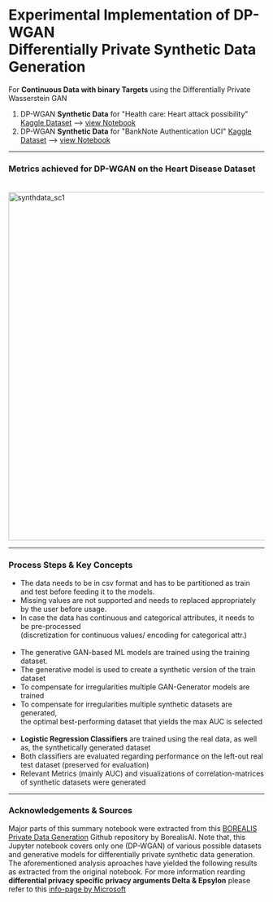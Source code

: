 # Experimental Implementation of DP-WGAN<br/>Differentially Private Synthetic Data Generation 
For **Continuous Data with binary Targets** using the Differentially Private Wasserstein GAN

1) DP-WGAN **Synthetic Data** for "Health care: Heart attack possibility" [Kaggle Dataset](https://www.kaggle.com/datasets/nareshbhat/health-care-data-set-on-heart-attack-possibility?select=heart.csv) --> [view Notebook](https://github.com/stefanrmmr/differentially_private_synthetic_data/blob/main/dpwgan_borealis_heart_disease.ipynb)<br/>
2) DP-WGAN **Synthetic Data** for "BankNote Authentication UCI" [Kaggle Dataset](https://www.kaggle.com/datasets/shantanuss/banknote-authentication-uci) --> [view Notebook](https://github.com/stefanrmmr/differentially_private_synthetic_data/blob/main/dpwgan_borealis_banknote.ipynb)

___

### Metrics achieved for DP-WGAN on the Heart Disease Dataset<br/><br/>

<img width="684" alt="synthdata_sc1" src="https://user-images.githubusercontent.com/82606558/180919628-b0720159-df65-40b9-90be-ea5d79279e84.png">

___

###  Process Steps & Key Concepts
- The data needs to be in csv format and has to be partitioned as train and test before feeding it to the models. 
- Missing values are not supported and needs to replaced appropriately by the user before usage.
- In case the data has continuous and categorical attributes, it needs to be pre-processed <br/>(discretization for continuous values/ encoding for categorical attr.)<br/><br/>
- The generative GAN-based ML models are trained using the training dataset. 
- The generative model is used to create a synthetic version of the train dataset
- To compensate for irregularities multiple GAN-Generator models are trained
- To compensate for irregularities multiple synthetic datasets are generated,<br/> the optimal best-performing dataset that yields the max AUC is selected<br/><br/>
- **Logistic Regression Classifiers** are trained using the real data, as well as, the synthetically generated dataset
- Both classifiers are evaluated regarding performance on the left-out real test dataset (preserved for evaluation)
- Relevant Metrics (mainly AUC) and visualizations of correlation-matrices of synthetic datasets were generated

___

### Acknowledgements & Sources
Major parts of this summary notebook were extracted from this [BOREALIS Private Data Generation](https://github.com/BorealisAI/private-data-generation) Github repository by BorealisAI. Note that, this Jupyter notebook covers only one (DP-WGAN) of various possible datasets and generative models for differentially private synthetic data generation. The aforementioned analysis aproaches have yielded the following results as extracted from the original notebook. For more information rearding **differential privacy specific privacy arguments Delta & Epsylon** please refer to this [info-page by Microsoft]( https://www.microsoft.com/en-us/research/wp-content/uploads/2016/02/dwork.pdf)
